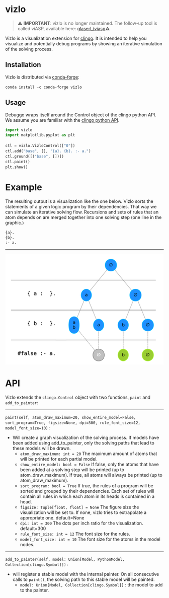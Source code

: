 # vizlo
> ⚠️ **IMPORTANT**: vizlo is no longer maintained. 
> The follow-up tool is called viASP, available here: [glaserL/viasp](https://github.com/glaserL/viasp)⚠️

Vizlo is a visualization extension for [clingo](https://potassco.org/clingo/). 
It is intended to help you visualize and potentially debug programs by showing an 
iterative simulation of the solving process.


## Installation

Vizlo is distributed via [conda-forge](https://conda-forge.org):

`conda install -c conda-forge vizlo`
## Usage
Debuggo wraps itself around the Control object of the clingo python API. We assume you are familiar with the 
[clingo python API](https://potassco.org/clingo/python-api/5.4/).


```python
import vizlo
import matplotlib.pyplot as plt

ctl = vizlo.VizloControl(["0"])
ctl.add("base", [], "{a}. {b}. :- a.")
ctl.ground([("base", [])])
ctl.paint()
plt.show()
```

# Example
The resulting output is a visualization like the one below. Vizlo sorts the statements of a given logic
program by their dependencies. That way we can simulate an iterative solving flow. Recursions and sets of rules that an 
atom depends on are merged together into one solving step (one line in the graphic.) 

```
{a}.
{b}.
:- a.
```
---
![Example Program](docs/img/sample.png "Sample solver tree")

# API
Vizlo extends the `clingo.Control` object with two functions, `paint` and `add_to_painter`:

---

`paint(self, atom_draw_maximum=20, show_entire_model=False, sort_program=True, figsize=None, dpi=300, rule_font_size=12, model_font_size=10):`

* Will create a graph visualization of the solving process. If models have been added using add_to_painter,
         only the solving paths that lead to these models will be drawn.
  * `atom_draw_maximum: int = 20`
  The maximum amount of atoms that will be printed for each partial model.            
  * `show_entire_model: bool = False`
     If false, only the atoms that have been added at a solving step will be printed (up to atom_draw_maximum).
     If true, all atoms will always be printed (up to atom_draw_maximum).
  * `sort_program: bool = True`
     If true, the rules of a program will be sorted and grouped by their dependencies.
     Each set of rules will contain all rules in which each atom in its heads is contained in a head.
  * `figsize: Tuple[float, float] = None`
       The figure size the visualization will be set to. If none, vizlo tries to extrapolate a appropriate one.
            default=None
  * `dpi: int = 300`
       The dots per inch ratio for the visualization.
            default=300
  * `rule_font_size: int = 12`
       The font size for the rules.
  * `model_font_size: int = 10`
       The font size for the atoms in the model nodes.

---

`add_to_painter(self, model: Union[Model, PythonModel, Collection[clingo.Symbol]]):`
* will register a stable model with the internal painter. On all consecutive calls to `paint()`, the solving path to this stable model will be painted.
  * `model: Union[Model, Collection[clingo.Symbol]]` : the model to add to the painter.
